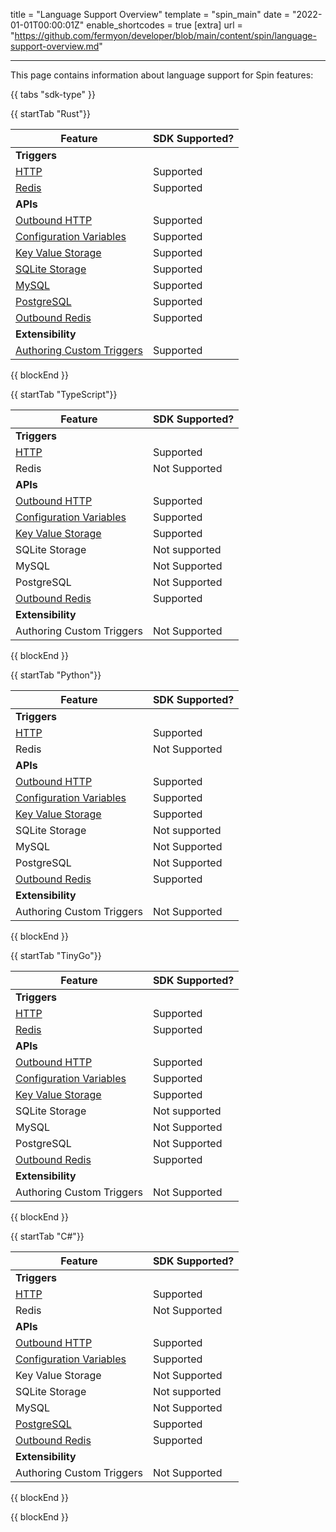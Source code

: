title = "Language Support Overview"
template = "spin_main"
date = "2022-01-01T00:00:01Z"
enable_shortcodes = true
[extra]
url = "https://github.com/fermyon/developer/blob/main/content/spin/language-support-overview.md"

---

This page contains information about language support for Spin features:

{{ tabs "sdk-type" }}

{{ startTab "Rust"}}

| Feature | SDK Supported? |
|-----|-----|
| **Triggers** |
| [HTTP](/spin/http-trigger) | Supported |
| [Redis](/spin/redis-trigger) | Supported |
| **APIs** |
| [Outbound HTTP](/spin/rust-components.md#sending-outbound-http-requests) | Supported |
| [Configuration Variables](/spin/variables) | Supported |
| [Key Value Storage](/spin/kv-store-api-guide) | Supported |
| [SQLite Storage](/spin/sqlite-api-guide) | Supported |
| [MySQL](/spin/rdbms-storage#using-mysql-and-postgresql-from-applications) | Supported |
| [PostgreSQL](/spin/rdbms-storage#using-mysql-and-postgresql-from-applications) | Supported |
| [Outbound Redis](/spin/rust-components.md#storing-data-in-redis-from-rust-components) | Supported |
| **Extensibility** |
| [Authoring Custom Triggers](/spin/extending-and-embedding) | Supported |

{{ blockEnd }}

{{ startTab "TypeScript"}}

| Feature | SDK Supported? |
|-----|-----|
| **Triggers** |
| [HTTP](/spin/javascript-components#http-components) | Supported |
| Redis | Not Supported |
| **APIs** |
| [Outbound HTTP](/spin/javascript-components#sending-outbound-http-requests) | Supported |
| [Configuration Variables](/spin/dynamic-configuration#custom-config-variables) | Supported |
| [Key Value Storage](/spin/kv-store-api-guide) | Supported |
| SQLite Storage | Not supported |
| MySQL | Not Supported |
| PostgreSQL| Not Supported |
| [Outbound Redis](/spin/javascript-components#storing-data-in-redis-from-jsts-components) | Supported |
| **Extensibility** |
| Authoring Custom Triggers | Not Supported |

{{ blockEnd }}

{{ startTab "Python"}}

| Feature | SDK Supported? |
|-----|-----|
| **Triggers** |
| [HTTP](/spin/python-components#a-simple-http-components-example) | Supported |
| Redis | Not Supported |
| **APIs** |
| [Outbound HTTP](/spin/python-components#an-outbound-http-example) | Supported |
| [Configuration Variables](/spin/dynamic-configuration#custom-config-variables) | Supported |
| [Key Value Storage](/spin/kv-store-api-guide) | Supported |
| SQLite Storage | Not supported |
| MySQL | Not Supported |
| PostgreSQL | Not Supported |
| [Outbound Redis](/spin/python-components#an-outbound-redis-example) | Supported |
| **Extensibility** |
| Authoring Custom Triggers | Not Supported |

{{ blockEnd }}

{{ startTab "TinyGo"}}

| Feature | SDK Supported? |
|-----|-----|
| **Triggers** |
| [HTTP](/spin/go-components#http-components) | Supported |
| [Redis](/spin/go-components#redis-components) | Supported |
| **APIs** |
| [Outbound HTTP](/spin/go-components#sending-outbound-http-requests) | Supported |
| [Configuration Variables](/spin/dynamic-configuration#custom-config-variables) | Supported |
| [Key Value Storage](/spin/kv-store-api-guide) | Supported |
| SQLite Storage | Not supported |
| MySQL | Not Supported |
| PostgreSQL | Not Supported |
| [Outbound Redis](/spin/go-components#storing-data-in-redis-from-go-components) | Supported |
| **Extensibility** |
| Authoring Custom Triggers | Not Supported |

{{ blockEnd }}

{{ startTab "C#"}}

| Feature | SDK Supported? |
|-----|-----|
| **Triggers** |
| [HTTP](https://github.com/fermyon/spin-dotnet-sdk#handling-http-requests) | Supported |
| Redis | Not Supported |
| **APIs** |
| [Outbound HTTP](https://github.com/fermyon/spin-dotnet-sdk#making-outbound-http-requests) | Supported |
| [Configuration Variables](/spin/dynamic-configuration#custom-config-variables) | Supported |
| Key Value Storage | Not Supported |
| SQLite Storage | Not supported |
| MySQL | Not Supported |
| [PostgreSQL](https://github.com/fermyon/spin-dotnet-sdk#working-with-postgres) | Supported |
| [Outbound Redis](https://github.com/fermyon/spin-dotnet-sdk#making-redis-requests) | Supported |
| **Extensibility** |
| Authoring Custom Triggers | Not Supported |

{{ blockEnd }}

{{ blockEnd }}